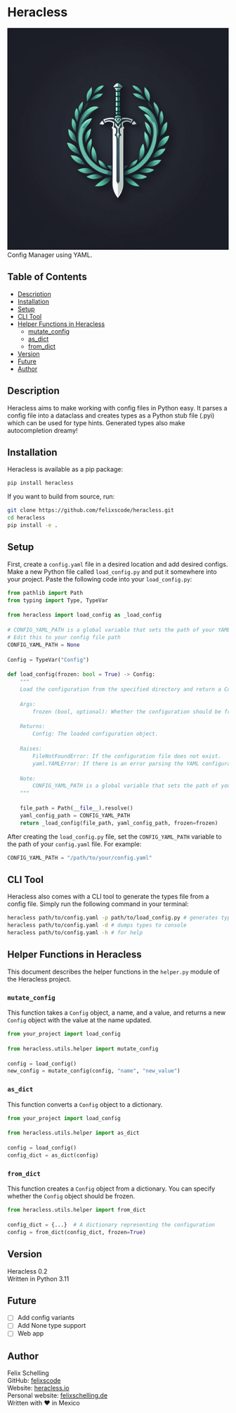 # Heracless
![Heracless Logo](logo.png)
Config Manager using YAML.

## Table of Contents
- [Description](#description)
- [Installation](#installation)
- [Setup](#setup)
- [CLI Tool](#cli-tool)
- [Helper Functions in Heracless](#helper-functions-in-heracless)
  - [mutate_config](#mutate_config)
  - [as_dict](#as_dict)
  - [from_dict](#from_dict)
- [Version](#version)
- [Future](#future)
- [Author](#author)

## Description

Heracless aims to make working with config files in Python easy. It parses a config file into a dataclass and creates types as a Python stub file (.pyi) which can be used for type hints. Generated types also make autocompletion dreamy!

## Installation

Heracless is available as a pip package:

```bash
pip install heracless
```

If you want to build from source, run:

```bash
git clone https://github.com/felixscode/heracless.git
cd heracless
pip install -e .
```

## Setup

First, create a `config.yaml` file in a desired location and add desired configs. Make a new Python file called `load_config.py` and put it somewhere into your project. Paste the following code into your `load_config.py`:

```python
from pathlib import Path
from typing import Type, TypeVar

from heracless import load_config as _load_config

# CONFIG_YAML_PATH is a global variable that sets the path of your YAML config file 
# Edit this to your config file path
CONFIG_YAML_PATH = None

Config = TypeVar("Config")

def load_config(frozen: bool = True) -> Config:
    """
    Load the configuration from the specified directory and return a Config object.

    Args:
        frozen (bool, optional): Whether the configuration should be frozen. Defaults to True.

    Returns:
        Config: The loaded configuration object.

    Raises:
        FileNotFoundError: If the configuration file does not exist.
        yaml.YAMLError: If there is an error parsing the YAML configuration file.

    Note:
        CONFIG_YAML_PATH is a global variable that sets the path of your YAML config file.
    """

    file_path = Path(__file__).resolve()
    yaml_config_path = CONFIG_YAML_PATH
    return _load_config(file_path, yaml_config_path, frozen=frozen)
```

After creating the `load_config.py` file, set the `CONFIG_YAML_PATH` variable to the path of your `config.yaml` file. For example:

```python
CONFIG_YAML_PATH = "/path/to/your/config.yaml"
```

## CLI Tool

Heracless also comes with a CLI tool to generate the types file from a config file. Simply run the following command in your terminal:

```bash
heracless path/to/config.yaml -p path/to/load_config.py # generates types file
heracless path/to/config.yaml -d # dumps types to console
heracless path/to/config.yaml -h # for help
```

## Helper Functions in Heracless

This document describes the helper functions in the `helper.py` module of the Heracless project.

### `mutate_config`

This function takes a `Config` object, a name, and a value, and returns a new `Config` object with the value at the name updated.

```python
from your_project import load_config

from heracless.utils.helper import mutate_config

config = load_config()
new_config = mutate_config(config, "name", "new_value")
```

### `as_dict`

This function converts a `Config` object to a dictionary.

```python
from your_project import load_config

from heracless.utils.helper import as_dict

config = load_config()
config_dict = as_dict(config)
```

### `from_dict`

This function creates a `Config` object from a dictionary. You can specify whether the `Config` object should be frozen.

```python
from heracless.utils.helper import from_dict

config_dict = {...}  # A dictionary representing the configuration
config = from_dict(config_dict, frozen=True)
```

## Version

Heracless 0.2 <br>
Written in Python 3.11

## Future

- [ ] Add config variants
- [ ] Add None type support
- [ ] Web app

## Author

Felix Schelling<br>
GitHub: [felixscode](https://github.com/felixscode)<br>
Website: [heracless.io](https://heracless.io)<br>
Personal website: [felixschelling.de](https://felixschelling.de)<br>
Written with ❤️ in Mexico


